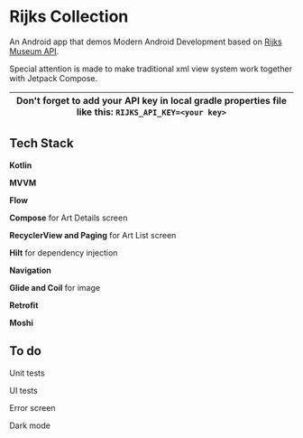 # Rijks Collection

An Android app that demos Modern Android Development based on [Rijks Museum API](https://data.rijksmuseum.nl/object-metadata/api/).

Special attention is made to make traditional xml view system work together with Jetpack Compose.

|Don't forget to add your API key in local gradle properties file like this: ```RIJKS_API_KEY=<your key>```|
| --- |

## Tech Stack

**Kotlin**

**MVVM**

**Flow**

**Compose** for Art Details screen

**RecyclerView and Paging** for Art List screen

**Hilt** for dependency injection

**Navigation**

**Glide and Coil** for image

**Retrofit**

**Moshi**

## To do

Unit tests

UI tests

Error screen

Dark mode
